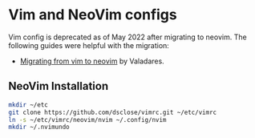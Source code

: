 # Vim and NeoVim configs
Vim config is deprecated as of May 2022 after migrating to neovim. The
following guides were helpful with the migration:

*   [Migrating from vim to neovim](https://otavio.dev/2018/09/30/migrating-from-vim-to-neovim/) by Valadares.

## NeoVim Installation

```bash
mkdir ~/etc
git clone https://github.com/dsclose/vimrc.git ~/etc/vimrc
ln -s ~/etc/vimrc/neovim/nvim ~/.config/nvim
mkdir ~/.nvimundo
```

